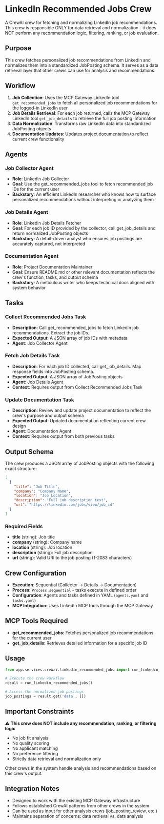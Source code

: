 # LinkedIn Recommended Jobs Crew

A CrewAI crew for fetching and normalizing LinkedIn job recommendations. This crew is responsible ONLY for data retrieval and normalization - it does NOT perform any recommendation logic, filtering, ranking, or job evaluation.

## Purpose

This crew fetches personalized job recommendations from LinkedIn and normalizes them into a standardized JobPosting schema. It serves as a data retrieval layer that other crews can use for analysis and recommendations.

## Workflow

1. **Job Collection**: Uses the MCP Gateway LinkedIn tool `get_recommended_jobs` to fetch all personalized job recommendations for the logged-in LinkedIn user
2. **Job Details Retrieval**: For each job returned, calls the MCP Gateway LinkedIn tool `get_job_details` to retrieve the full job posting information
3. **Data Normalization**: Transforms raw LinkedIn data into standardized JobPosting objects
4. **Documentation Updates**: Updates project documentation to reflect current crew functionality

## Agents

### Job Collector Agent
- **Role**: LinkedIn Job Collector
- **Goal**: Use the get_recommended_jobs tool to fetch recommended job IDs for the current user
- **Backstory**: An efficient LinkedIn researcher who knows how to surface personalized recommendations without interpreting or analyzing them

### Job Details Agent  
- **Role**: LinkedIn Job Details Fetcher
- **Goal**: For each job ID provided by the collector, call get_job_details and return normalized JobPosting objects
- **Backstory**: A detail-driven analyst who ensures job postings are accurately captured, not interpreted

### Documentation Agent
- **Role**: Project Documentation Maintainer
- **Goal**: Ensure README.md or other relevant documentation reflects the crew's function, tasks, and output schema
- **Backstory**: A meticulous writer who keeps technical docs aligned with system behavior

## Tasks

### Collect Recommended Jobs Task
- **Description**: Call get_recommended_jobs to fetch LinkedIn job recommendations. Extract the job IDs.
- **Expected Output**: A JSON array of job IDs with metadata
- **Agent**: Job Collector Agent

### Fetch Job Details Task
- **Description**: For each job ID collected, call get_job_details. Map response fields into JobPosting schema.
- **Expected Output**: A JSON array of JobPosting objects
- **Agent**: Job Details Agent
- **Context**: Requires output from Collect Recommended Jobs Task

### Update Documentation Task
- **Description**: Review and update project documentation to reflect the crew's purpose and output schema
- **Expected Output**: Updated documentation reflecting current crew design
- **Agent**: Documentation Agent
- **Context**: Requires output from both previous tasks

## Output Schema

The crew produces a JSON array of JobPosting objects with the following exact structure:

```json
[
  {
    "title": "Job Title",
    "company": "Company Name",
    "location": "Job Location", 
    "description": "Full job description text",
    "url": "https://linkedin.com/jobs/view/job_id"
  }
]
```

### Required Fields
- **title** (string): Job title
- **company** (string): Company name
- **location** (string): Job location
- **description** (string): Full job description
- **url** (string): Valid URI to the job posting (1-2083 characters)

## Crew Configuration

- **Execution**: Sequential (Collector → Details → Documentation)
- **Process**: `Process.sequential` - tasks execute in defined order
- **Configuration**: Agents and tasks defined in YAML (`agents.yaml` and `tasks.yaml`)
- **MCP Integration**: Uses LinkedIn MCP tools through the MCP Gateway

## MCP Tools Required

- **get_recommended_jobs**: Fetches personalized job recommendations for the current user
- **get_job_details**: Retrieves detailed information for a specific job ID

## Usage

```python
from app.services.crewai.linkedin_recommended_jobs import run_linkedin_recommended_jobs

# Execute the crew workflow
result = run_linkedin_recommended_jobs()

# Access the normalized job postings
job_postings = result.get('data', [])
```

## Important Constraints

⚠️ **This crew does NOT include any recommendation, ranking, or filtering logic**

- No job fit analysis
- No quality scoring
- No applicant matching
- No preference filtering
- Strictly data retrieval and normalization only

Other crews in the system handle analysis and recommendations based on this crew's output.

## Integration Notes

- Designed to work with the existing MCP Gateway infrastructure
- Follows established CrewAI patterns from other crews in the system
- Can be used as input for other analysis crews (job_posting_review, etc.)
- Maintains separation of concerns: data retrieval vs. data analysis